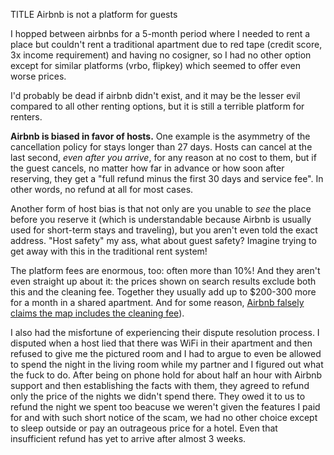 TITLE Airbnb is not a platform for guests

I hopped between airbnbs for a 5-month period where I needed to rent a place but couldn't rent a traditional apartment due to red tape (credit score, 3x income requirement) and having no cosigner, so I had no other option except for similar platforms (vrbo, flipkey) which seemed to offer even worse prices.

I'd probably be dead if airbnb didn't exist, and it may be the lesser evil compared to all other renting options, but it is still a terrible platform for renters.

**Airbnb is biased in favor of hosts.** One example is the asymmetry of the cancellation policy for stays longer than 27 days. Hosts can cancel at the last second, *even after you arrive*, for any reason at no cost to them, but if the guest cancels, no matter how far in advance or how soon after reserving, they get a "full refund minus the first 30 days and service fee". In other words, no refund at all for most cases.

Another form of host bias is that not only are you unable to *see* the place before you reserve it (which is understandable because Airbnb is usually used for short-term stays and traveling), but you aren't even told the exact address. "Host safety" my ass, what about guest safety? Imagine trying to get away with this in the traditional rent system!

The platform fees are enormous, too: often more than 10%! And they aren't even straight up about it: the prices shown on search results exclude both this and the cleaning fee. Together they usually add up to $200-300 more for a month in a shared apartment. And for some reason, [Airbnb falsely claims the map includes the cleaning fee](https://www.airbnb.com/help/article/58/how-do-i-add-a-cleaning-fee-to-my-listing)).

I also had the misfortune of experiencing their dispute resolution process. I disputed when a host lied that there was WiFi in their apartment and then refused to give me the pictured room and I had to argue to even be allowed to spend the night in the living room while my partner and I figured out what the fuck to do. After being on phone hold for about half an hour with Airbnb support and then establishing the facts with them, they agreed to refund only the price of the nights we didn't spend there. They owed it to us to refund the night we spent too beacuse we weren't given the features I paid for and with such short notice of the scam, we had no other choice except to sleep outside or pay an outrageous price for a hotel. Even that insufficient refund has yet to arrive after almost 3 weeks.
